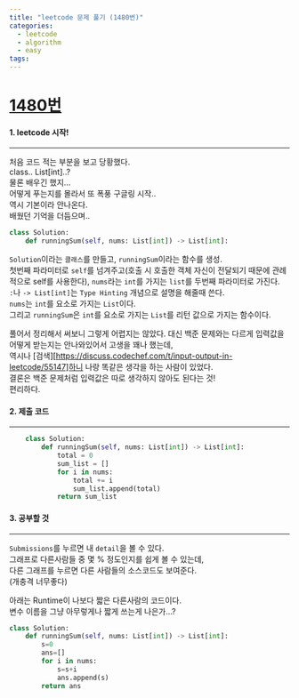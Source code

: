 ```yaml
---
title: "leetcode 문제 풀기 (1480번)"
categories:
  - leetcode
  - algorithm
  - easy
tags:
---
```



# [1480번](https://leetcode.com/problems/running-sum-of-1d-array/submissions/)

#### 1. leetcode 시작!
---
처음 코드 적는 부분을 보고 당황했다.  
class.. List[int]..?  
물론 배우긴 했지...  
어떻게 푸는지를 몰라서 또 폭풍 구글링 시작..  
역시 기본이라 안나온다.  
배웠던 기억을 더듬으며..  

```python
class Solution:
    def runningSum(self, nums: List[int]) -> List[int]:
```

`Solution`이라는 `클래스`를 만들고, `runningSum`이라는 함수를 생성.  
첫번째 파라미터로 `self`를 넘겨주고(호출 시 호출한 객체 자신이 전달되기 때문에 관례적으로 self를 사용한다), `nums`라는 `int`를 가지는 `list`를 두번째 파라미터로 가진다.  
`:`나 `-> List[int]`는 `Type Hinting` 개념으로 설명을 해줄때 쓴다.   
`nums`는 `int`를 요소로 가지는 `List`이다.  
그리고 `runningSum`은 `int`를 요소로 가지는 `List`를 리턴 값으로 가지는 함수이다.  

풀어서 정리해서 써보니 그렇게 어렵지는 않았다.
대신 백준 문제와는 다르게 입력값을 어떻게 받는지는 안나와있어서 고생을 꽤나 했는데,  
역시나 [검색][https://discuss.codechef.com/t/input-output-in-leetcode/55147]하니 나랑 똑같은 생각을 하는 사람이 있었다.  
결론은 백준 문제처럼 입력값은 따로 생각하지 않아도 된다는 것!  
편리하다.  


#### 2. 제출 코드 
---

```python
    class Solution:
        def runningSum(self, nums: List[int]) -> List[int]:
            total = 0
            sum_list = []
            for i in nums:
                total += i
                sum_list.append(total)
            return sum_list
```

#### 3. 공부할 것
---

`Submissions`를 누르면 내 `detail`을 볼 수 있다.  
그래프로 다른사람들 중 몇 % 정도인지를 쉽게 볼 수 있는데,  
다른 그래프를 누르면 다른 사람들의 소스코드도 보여준다.  
(개충격 너무좋다)  

아래는 Runtime이 나보다 짧은 다른사람의 코드이다.  
변수 이름을 그냥 아무렇게나 짧게 쓰는게 나은가...?  

```python
class Solution:
    def runningSum(self, nums: List[int]) -> List[int]:
        s=0
        ans=[]
        for i in nums:
            s=s+i
            ans.append(s)
        return ans
```

